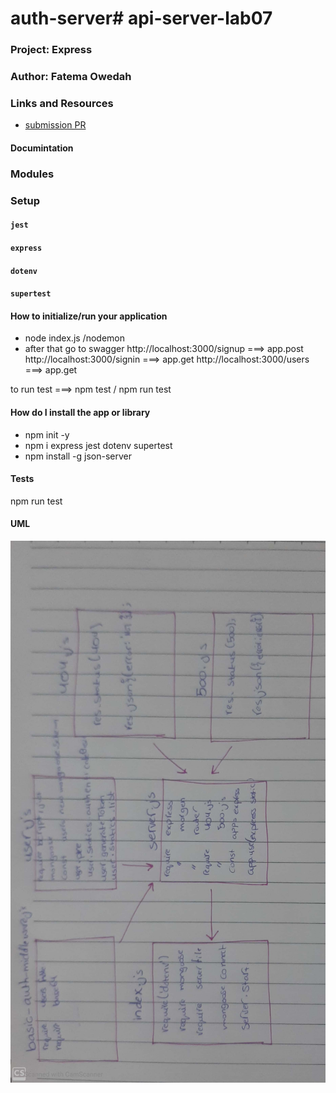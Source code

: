 # auth-server# api-server-lab07

### Project: Express
### Author: Fatema Owedah

### Links and Resources

- [submission PR](https://github.com/401-advanced-javascript-fatemaOwedah/auth-server/pull/1)

#### Documintation

### Modules

### Setup

#### `jest`
#### `express`
#### `dotenv`
#### `supertest`

#### How to initialize/run your application 
- node index.js /nodemon
- after that go to swagger
http://localhost:3000/signup ===> app.post
http://localhost:3000/signin ===> app.get
http://localhost:3000/users ===> app.get

to run test ===> npm test / npm run test



#### How do I install the app or library
- npm init -y 
- npm i express jest dotenv supertest
- npm install -g json-server

#### Tests
npm run test 

#### UML
![UML](/assets/lab11.jpeg)